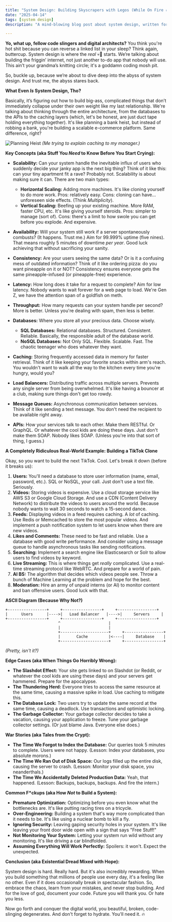 ```yaml
---
title: "System Design: Building Skyscrapers with Legos (While On Fire 🔥)"
date: "2025-04-14"
tags: [system design]
description: "A mind-blowing blog post about system design, written for chaotic Gen Z engineers. Prepare for existential dread."

---
```


**Yo, what up, fellow code slingers and digital architects?** You think you're hot shit because you can reverse a linked list in your sleep? Think again, buttercup. System design is where the *real* 💀🙏 starts. We’re talking about building the friggin’ internet, not just another to-do app that nobody will use. This ain’t your grandma’s knitting circle; it's a goddamn coding mosh pit.

So, buckle up, because we’re about to dive deep into the abyss of system design. And trust me, the abyss stares back.

**What Even *Is* System Design, Tho?**

Basically, it’s figuring out how to build big-ass, complicated things that don’t immediately collapse under their own weight like my last relationship. We're talking about thinking through the entire architecture, from the databases to the APIs to the caching layers (which, let's be honest, are just duct tape holding everything together). It's like planning a bank heist, but instead of robbing a bank, you're building a scalable e-commerce platform. Same difference, right?

![Planning Heist](https://i.kym-cdn.com/photos/images/newsfeed/001/217/721/4d2.jpg)
*(Me trying to explain caching to my manager.)*

**Key Concepts (aka Stuff You *Need* to Know Before You Start Crying):**

*   **Scalability:** Can your system handle the inevitable influx of users who suddenly decide your janky app is the next big thing? Think of it like this: can your tiny apartment fit a rave? Probably not. Scalability is about making sure it can. There are two main types:

    *   **Horizontal Scaling:** Adding more machines. It's like cloning yourself to do more work. Pros: relatively easy. Cons: cloning can have... unforeseen side effects. (Think *Multiplicity*).
    *   **Vertical Scaling:** Beefing up your existing machine. More RAM, faster CPU, etc. It's like giving yourself steroids. Pros: simpler to manage (sort of). Cons: there's a limit to how swole you can get before you explode. And expensive.
*   **Availability:** Will your system still work if a server spontaneously combusts? (It happens. Trust me.) Aim for 99.999% uptime (five nines). That means roughly 5 minutes of downtime *per year*. Good luck achieving that without sacrificing your sanity.
*   **Consistency:** Are your users seeing the same data? Or is it a confusing mess of outdated information? Think of it like ordering pizza: do you want pineapple on it or NOT? Consistency ensures everyone gets the same pineapple-infused (or pineapple-free) experience.
*   **Latency:** How long does it take for a request to complete? Aim for low latency. Nobody wants to wait forever for a web page to load. We're Gen Z, we have the attention span of a goldfish on meth.
*   **Throughput:** How many requests can your system handle per second? More is better. Unless you're dealing with spam, then less is better.
*   **Databases:** Where you store all your precious data. Choose wisely.

    *   **SQL Databases:** Relational databases. Structured. Consistent. Reliable. Basically, the responsible adult of the database world.
    *   **NoSQL Databases:** Not Only SQL. Flexible. Scalable. Fast. The chaotic teenager who does whatever they want.
*   **Caching:** Storing frequently accessed data in memory for faster retrieval. Think of it like keeping your favorite snacks within arm's reach. You wouldn't want to walk all the way to the kitchen every time you're hungry, would you?
*   **Load Balancers:** Distributing traffic across multiple servers. Prevents any single server from being overwhelmed. It's like having a bouncer at a club, making sure things don't get too rowdy.
*   **Message Queues:** Asynchronous communication between services. Think of it like sending a text message. You don't need the recipient to be available right away.
*   **APIs:** How your services talk to each other. Make them RESTful. Or GraphQL. Or whatever the cool kids are doing these days. Just don't make them SOAP. Nobody likes SOAP. (Unless you're into that sort of thing, I guess.)

**A Completely Ridiculous Real-World Example: Building a TikTok Clone**

Okay, so you want to build the next TikTok. Cool. Let's break it down (before it breaks us):

1.  **Users:** You'll need a database to store user information (name, email, password, etc.). SQL or NoSQL, your call. Just don't use a text file. Seriously.
2.  **Videos:** Storing videos is expensive. Use a cloud storage service like AWS S3 or Google Cloud Storage. And use a CDN (Content Delivery Network) to distribute the videos to users around the world. Because nobody wants to wait 30 seconds to watch a 15-second dance.
3.  **Feeds:** Displaying videos in a feed requires caching. A *lot* of caching. Use Redis or Memcached to store the most popular videos. And implement a push notification system to let users know when there are new videos.
4.  **Likes and Comments:** These need to be fast and reliable. Use a database with good write performance. And consider using a message queue to handle asynchronous tasks like sending notifications.
5.  **Searching:** Implement a search engine like Elasticsearch or Solr to allow users to find videos by keyword.
6.  **Live Streaming:** This is where things get *really* complicated. Use a real-time streaming protocol like WebRTC. And prepare for a world of pain.
7. **AI BS:** The algorithm that decides which videos people see. Throw a bunch of Machine Learning at the problem and hope for the best.
8. **Moderation:** Hire an army of unpaid interns (or AI) to monitor content and ban offensive users. Good luck with that.

**ASCII Diagram (Because Why Not?)**

```
+-----------------+     +-----------------+     +-----------------+
|      Users      |---->|   Load Balancer   |---->|     Servers     |
+-----------------+     +-----------------+     +-----------------+
                       ^                     |
                       |                     |
                       +---------------------+     +-----------------+
                       |       Cache         |<----|     Database    |
                       +---------------------+     +-----------------+

```

*(Pretty, isn't it?)*

**Edge Cases (aka When Things Go Horribly Wrong):**

*   **The Slashdot Effect:** Your site gets linked to on Slashdot (or Reddit, or whatever the cool kids are using these days) and your servers get hammered. Prepare for the apocalypse.
*   **The Thundering Herd:** Everyone tries to access the same resource at the same time, causing a massive spike in load. Use caching to mitigate this.
*   **The Database Lock:** Two users try to update the same record at the same time, causing a deadlock. Use transactions and optimistic locking.
*   **The Garbage Collector:** Your garbage collector decides to take a vacation, causing your application to freeze. Tune your garbage collector settings. (Or just blame Java. Everyone else does.)

**War Stories (aka Tales from the Crypt):**

*   **The Time We Forgot to Index the Database:** Our queries took 5 minutes to complete. Users were not happy. (Lesson: Index your databases, you absolute morons.)
*   **The Time We Ran Out of Disk Space:** Our logs filled up the entire disk, causing the server to crash. (Lesson: Monitor your disk space, you neanderthals.)
*   **The Time We Accidentally Deleted Production Data:** Yeah, that happened. (Lesson: Backups, backups, backups. And fire the intern.)

**Common F\*ckups (aka How *Not* to Build a System):**

*   **Premature Optimization:** Optimizing before you even know what the bottlenecks are. It's like putting racing tires on a tricycle.
*   **Over-Engineering:** Building a system that's way more complicated than it needs to be. It's like using a nuclear bomb to kill a fly.
*   **Ignoring Security:** Leaving gaping security holes in your system. It's like leaving your front door wide open with a sign that says "Free Stuff!"
*   **Not Monitoring Your System:** Letting your system run wild without any monitoring. It's like driving a car blindfolded.
*   **Assuming Everything Will Work Perfectly:** Spoilers: it won't. Expect the unexpected.

**Conclusion (aka Existential Dread Mixed with Hope):**

System design is hard. Really hard. But it's also incredibly rewarding. When you build something that millions of people use every day, it's a feeling like no other. Even if it does occasionally break in spectacular fashion. So, embrace the chaos, learn from your mistakes, and never stop building. And for the love of god, document your code. Future you will thank you. Or hate you less.

Now go forth and conquer the digital world, you beautiful, broken, code-slinging degenerates. And don't forget to hydrate. You'll need it. 🔥
